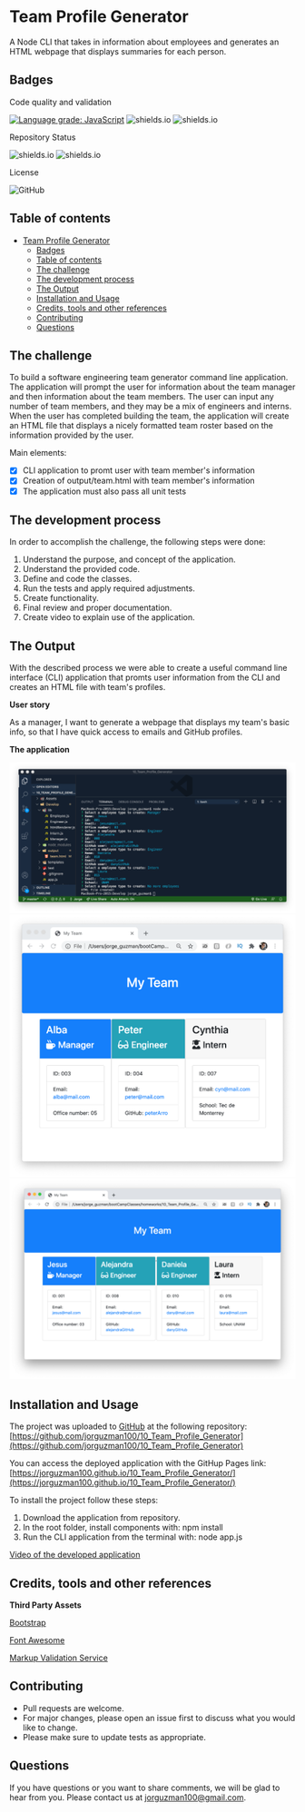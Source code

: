 # Team Profile Generator

A Node CLI that takes in information about employees and generates an HTML webpage that displays summaries for each person.

## Badges

Code quality and validation

[![Language grade: JavaScript](https://img.shields.io/lgtm/grade/javascript/g/jorguzman100/10_Team_Profile_Generator.svg?logo=lgtm&logoWidth=18)](https://lgtm.com/projects/g/jorguzman100/10_Team_Profile_Generator/context:javascript)
![shields.io](https://img.shields.io/github/languages/top/jorguzman100/10_Team_Profile_Generator)
![shields.io](https://img.shields.io/w3c-validation/html?targetUrl=https%3A%2F%2Fjorguzman100.github.io%2F10_Team_Profile_Generator%2F)

Repository Status

![shields.io](https://img.shields.io/badge/Repo%20Status-finished-green)
![shields.io](https://img.shields.io/bitbucket/issues/jorguzman100/10_Team_Profile_Generator)

License

![GitHub](https://img.shields.io/github/license/jorguzman100/10_Team_Profile_Generator)

## Table of contents

- [Team Profile Generator](#team-profile-generator)
  - [Badges](#badges)
  - [Table of contents](#table-of-contents)
  - [The challenge](#the-challenge)
  - [The development process](#the-development-process)
  - [The Output](#the-output)
  - [Installation and Usage](#installation-and-usage)
  - [Credits, tools and other references](#credits-tools-and-other-references)
  - [Contributing](#contributing)
  - [Questions](#questions)

## The challenge

To build a software engineering team generator command line application. The application will prompt the user for information about the team manager and then information about the team members. The user can input any number of team members, and they may be a mix of engineers and interns. When the user has completed building the team, the application will create an HTML file that displays a nicely formatted team roster based on the information provided by the user.

Main elements:

- [x] CLI application to promt user with team member's information
- [x] Creation of output/team.html with team member's information
- [x] The application must also pass all unit tests

## The development process

In order to accomplish the challenge, the following steps were done:

1. Understand the purpose, and concept of the application.
2. Understand the provided code.
3. Define and code the classes.
4. Run the tests and apply required adjustments.
5. Create functionality.
6. Final review and proper documentation.
7. Create video to explain use of the application.

## The Output

With the described process we were able to create a useful command line interface (CLI) application that promts user information from the CLI and creates an HTML file with team's profiles.

**User story**

As a manager, I want to generate a webpage that displays my team's basic info, so that I have quick access to emails and GitHub profiles.

**The application**

![screenshot1](./Assets/screenshot1.png)
![screenshot2](./Assets/screenshot2.png)
![screenshot3](./Assets/screenshot3.png)

## Installation and Usage

The project was uploaded to [GitHub](https://github.com/) at the following repository:
[https://github.com/jorguzman100/10_Team_Profile_Generator](https://github.com/jorguzman100/10_Team_Profile_Generator)

You can access the deployed application with the GitHup Pages link:
[https://jorguzman100.github.io/10_Team_Profile_Generator/](https://jorguzman100.github.io/10_Team_Profile_Generator/)

To install the project follow these steps:

1. Download the application from repository.
2. In the root folder, install components with: npm install
3. Run the CLI application from the terminal with: node app.js

[Video of the developed application](https://drive.google.com/file/d/1kprnZgkeZeUDDbWrd46Ze4NpeNntekV_/view)

## Credits, tools and other references

**Third Party Assets**

[Bootstrap](https://getbootstrap.com/)

[Font Awesome](https://fontawesome.com/)

[Markup Validation Service](https://validator.w3.org/)

## Contributing

- Pull requests are welcome.
- For major changes, please open an issue first to discuss what you would like to change.
- Please make sure to update tests as appropriate.

## Questions

If you have questions or you want to share comments, we will be glad to hear from you. Please contact us at [jorguzman100@gmail.com](jorguzman100@gmail.com).
